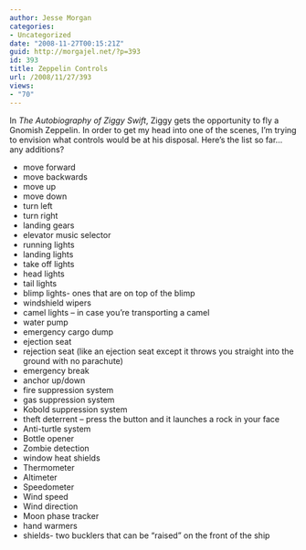 ```yaml
---
author: Jesse Morgan
categories:
- Uncategorized
date: "2008-11-27T00:15:21Z"
guid: http://morgajel.net/?p=393
id: 393
title: Zeppelin Controls
url: /2008/11/27/393
views:
- "70"
---
```


In *The Autobiography of Ziggy Swift*, Ziggy gets the opportunity to fly a Gnomish Zeppelin. In order to get my head into one of the scenes, I’m trying to envision what controls would be at his disposal. Here’s the list so far… any additions?

- move forward
- move backwards
- move up
- move down
- turn left
- turn right
- landing gears
- elevator music selector
- running lights
- landing lights
- take off lights
- head lights
- tail lights
- blimp lights- ones that are on top of the blimp
- windshield wipers
- camel lights – in case you’re transporting a camel
- water pump
- emergency cargo dump
- ejection seat
- rejection seat (like an ejection seat except it throws you straight into the ground with no parachute)
- emergency break
- anchor up/down
- fire suppression system
- gas suppression system
- Kobold suppression system
- theft deterrent – press the button and it launches a rock in your face
- Anti-turtle system
- Bottle opener
- Zombie detection
- window heat shields
- Thermometer
- Altimeter
- Speedometer
- Wind speed
- Wind direction
- Moon phase tracker
- hand warmers
- shields- two bucklers that can be “raised” on the front of the ship